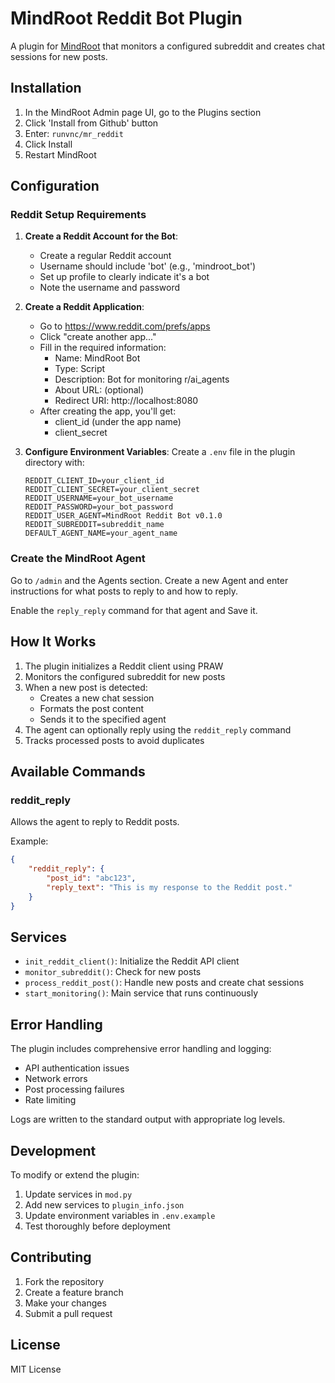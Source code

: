 # MindRoot Reddit Bot Plugin

A plugin for [MindRoot](https://github.com/runvnc/mindroot) that monitors a configured subreddit and creates chat sessions for new posts.

## Installation

1. In the MindRoot Admin page UI, go to the Plugins section
2. Click 'Install from Github' button
3. Enter: `runvnc/mr_reddit`
4. Click Install
5. Restart MindRoot

## Configuration

### Reddit Setup Requirements

1. **Create a Reddit Account for the Bot**:
   - Create a regular Reddit account
   - Username should include 'bot' (e.g., 'mindroot_bot')
   - Set up profile to clearly indicate it's a bot
   - Note the username and password

2. **Create a Reddit Application**:
   - Go to https://www.reddit.com/prefs/apps
   - Click "create another app..."
   - Fill in the required information:
     - Name: MindRoot Bot
     - Type: Script
     - Description: Bot for monitoring r/ai_agents
     - About URL: (optional)
     - Redirect URI: http://localhost:8080
   - After creating the app, you'll get:
     - client_id (under the app name)
     - client_secret

3. **Configure Environment Variables**:
   Create a `.env` file in the plugin directory with:
   ```
   REDDIT_CLIENT_ID=your_client_id
   REDDIT_CLIENT_SECRET=your_client_secret
   REDDIT_USERNAME=your_bot_username
   REDDIT_PASSWORD=your_bot_password
   REDDIT_USER_AGENT=MindRoot Reddit Bot v0.1.0
   REDDIT_SUBREDDIT=subreddit_name
   DEFAULT_AGENT_NAME=your_agent_name
   ```
### Create the MindRoot Agent

Go to `/admin` and the Agents section. Create a new Agent and enter instructions
for what posts to reply to and how to reply.

Enable the `reply_reply` command for that agent and Save it.

## How It Works

1. The plugin initializes a Reddit client using PRAW
2. Monitors the configured subreddit for new posts
3. When a new post is detected:
   - Creates a new chat session
   - Formats the post content
   - Sends it to the specified agent
4. The agent can optionally reply using the `reddit_reply` command
5. Tracks processed posts to avoid duplicates

## Available Commands

### reddit_reply
Allows the agent to reply to Reddit posts.

Example:
```json
{
    "reddit_reply": {
        "post_id": "abc123",
        "reply_text": "This is my response to the Reddit post."
    }
}
```

## Services

- `init_reddit_client()`: Initialize the Reddit API client
- `monitor_subreddit()`: Check for new posts
- `process_reddit_post()`: Handle new posts and create chat sessions
- `start_monitoring()`: Main service that runs continuously

## Error Handling

The plugin includes comprehensive error handling and logging:
- API authentication issues
- Network errors
- Post processing failures
- Rate limiting

Logs are written to the standard output with appropriate log levels.

## Development

To modify or extend the plugin:

1. Update services in `mod.py`
2. Add new services to `plugin_info.json`
3. Update environment variables in `.env.example`
4. Test thoroughly before deployment

## Contributing

1. Fork the repository
2. Create a feature branch
3. Make your changes
4. Submit a pull request

## License

MIT License
